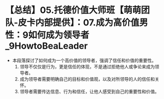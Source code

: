 # 【总结】05.托德价值大师班【萌萌团队-皮卡内部提供】：07.成为高价值男性：9如何成为领导者_9HowtoBeaLeader

-   本段落探讨了如何成为一个高价值的领导者，强调了信任和价值的重要性。
    1.  领导不仅仅是行为，更是信任的体现，不是通过拒绝他人或争论来成为领导者。
    2.  成为领导者需要明确自己的目标和价值观，以及对所领导的人的信任和关怀。
    3.  领导者需要传达信息、行为和信任，让他人感受到自己的重要性和价值。